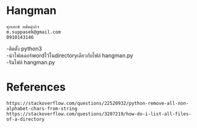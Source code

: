 # Hangman

	ศุภเสกข์ หมั่นมุ่งกิจ
	m.suppasek@gmail.com
	0910143146
	
-ติดตั้ง python3  
-นำโฟลเดอร์wordไว้ในdirectoryเดียวกับไฟล์ hangman.py  
-รันไฟล์ hangman.py


# References
	https://stackoverflow.com/questions/22520932/python-remove-all-non-alphabet-chars-from-string
	https://stackoverflow.com/questions/3207219/how-do-i-list-all-files-of-a-directory
